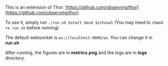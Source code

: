 This is an extension of Thor: [https://github.com/observing/thor](https://github.com/observing/thor)

To use it, simply run ```./run.sh $start $end $inteval``` (You may need to ```chmod +x run.sh``` before running)

The default websocket is ```ws://localhost:9000/ws```. You can change it in **run.sh**

After running, the figures are in **metrics.png** and the logs are in **logs** directory.